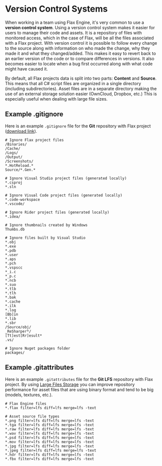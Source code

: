 # Version Control Systems

When working in a team using Flax Engine, it's very common to use a **version control system**.
Using a version control system makes it easier for users to manage their code and assets. It is a repository of files with monitored access, which in the case of Flax, will be all the files associated with a Flax project. With version control it is possible to follow every change to the source along with information on who made the change, why they made it and what they changed/added. This makes it easy to revert back to an earlier version of the code or to compare differences in versions. It also becomes easier to locate when a bug first occurred along with what code might have caused it.

By default, all Flax projects data is split into two parts: **Content** and **Source**. This means that all C# script files are organized in a single directory (including subdirectories). Asset files are in a separate directory making the use of an external storage solution easier (OwnCloud, Dropbox, etc.) This is especially useful when dealing with large file sizes.

## Example .gitignore

Here is an example `.gitignore` file for the **Git** repository with Flax project ([download link](https://github.com/FlaxEngine/FlaxSamples/blob/master/.gitignore)).

```
# Ignore Flax project files
/Binaries/
/Cache/
/Logs/
/Output/
/Screenshots/
*.HotReload.*
Source/*.Gen.*

# Ignore Visual Studio project files (generated locally)
*.csproj
*.sln

# Ignore Visual Code project files (generated locally)
*.code-workspace
*.vscode/

# Ignore Rider project files (generated locally)
*.idea/

# Ignore thumbnails created by Windows
Thumbs.db

# Ignore files built by Visual Studio
*.obj
*.exe
*.pdb
*.user
*.aps
*.pch
*.vspscc
*_i.c
*_p.c
*.ncb
*.suo
*.tlb
*.tlh
*.bak
*.cache
*.ilk
*.log
[Bb]in
*.lib
*.sbr
/Source/obj/
_ReSharper*/
[Tt]est[Rr]esult*
.vs/

# Ignore Nuget packages folder
packages/
```

## Example .gitattributes

Here is an example `.gitattributes` file for the **Git LFS** repository with Flax project. By using [Large Files Storage](https://github.com/git-lfs/git-lfs/wiki/Tutorial) you can improve repository performance for asset files that are using binary format and tend to be big (models, textures, etc.).

```
# Flax Engine files
*.flax filter=lfs diff=lfs merge=lfs -text

# Asset source file types
*.png filter=lfs diff=lfs merge=lfs -text
*.tga filter=lfs diff=lfs merge=lfs -text
*.raw filter=lfs diff=lfs merge=lfs -text
*.wav filter=lfs diff=lfs merge=lfs -text
*.psd filter=lfs diff=lfs merge=lfs -text
*.mov filter=lfs diff=lfs merge=lfs -text
*.jpg filter=lfs diff=lfs merge=lfs -text
*.jpeg filter=lfs diff=lfs merge=lfs -text
*.hdr filter=lfs diff=lfs merge=lfs -text
*.fbx filter=lfs diff=lfs merge=lfs -text
```
